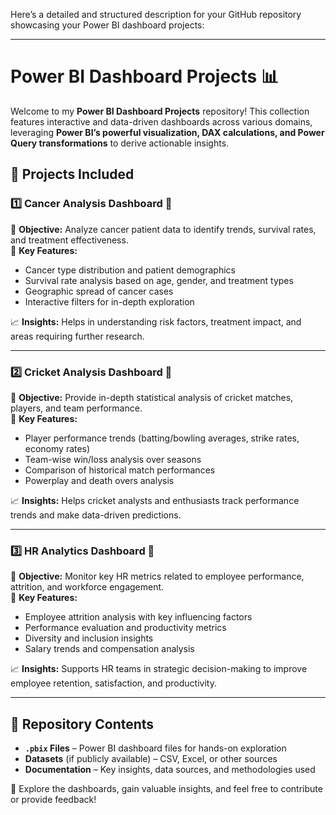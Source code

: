 Here’s a detailed and structured description for your GitHub repository showcasing your Power BI dashboard projects:  

---

# **Power BI Dashboard Projects 📊**  

Welcome to my **Power BI Dashboard Projects** repository! This collection features interactive and data-driven dashboards across various domains, leveraging **Power BI’s powerful visualization, DAX calculations, and Power Query transformations** to derive actionable insights.  

## 📌 **Projects Included**  

### 1️⃣ **Cancer Analysis Dashboard 🏥**  
📌 **Objective:** Analyze cancer patient data to identify trends, survival rates, and treatment effectiveness.  
🔹 **Key Features:**  
- Cancer type distribution and patient demographics  
- Survival rate analysis based on age, gender, and treatment types  
- Geographic spread of cancer cases  
- Interactive filters for in-depth exploration  

📈 **Insights:** Helps in understanding risk factors, treatment impact, and areas requiring further research.  

---

### 2️⃣ **Cricket Analysis Dashboard 🏏**  
📌 **Objective:** Provide in-depth statistical analysis of cricket matches, players, and team performance.  
🔹 **Key Features:**  
- Player performance trends (batting/bowling averages, strike rates, economy rates)  
- Team-wise win/loss analysis over seasons  
- Comparison of historical match performances  
- Powerplay and death overs analysis  

📈 **Insights:** Helps cricket analysts and enthusiasts track performance trends and make data-driven predictions.  

---

### 3️⃣ **HR Analytics Dashboard 👥**  
📌 **Objective:** Monitor key HR metrics related to employee performance, attrition, and workforce engagement.  
🔹 **Key Features:**  
- Employee attrition analysis with key influencing factors  
- Performance evaluation and productivity metrics  
- Diversity and inclusion insights  
- Salary trends and compensation analysis  

📈 **Insights:** Supports HR teams in strategic decision-making to improve employee retention, satisfaction, and productivity.  

---

## 📂 **Repository Contents**  
- **`.pbix` Files** – Power BI dashboard files for hands-on exploration  
- **Datasets** (if publicly available) – CSV, Excel, or other sources  
- **Documentation** – Key insights, data sources, and methodologies used  

🚀 Explore the dashboards, gain valuable insights, and feel free to contribute or provide feedback!  

